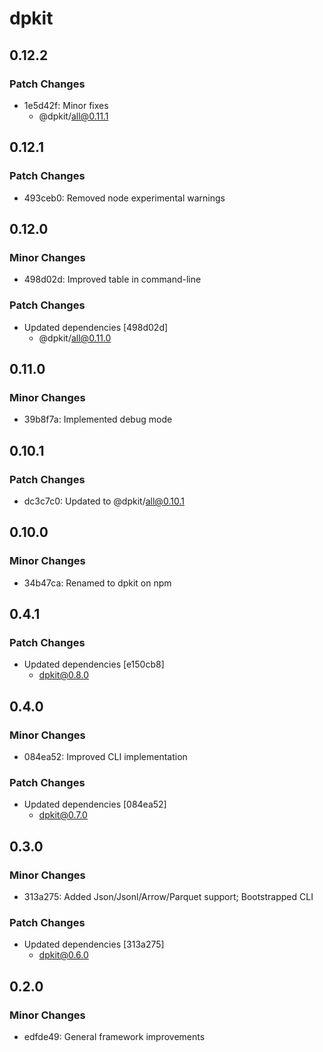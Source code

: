 # dpkit

## 0.12.2

### Patch Changes

- 1e5d42f: Minor fixes
  - @dpkit/all@0.11.1

## 0.12.1

### Patch Changes

- 493ceb0: Removed node experimental warnings

## 0.12.0

### Minor Changes

- 498d02d: Improved table in command-line

### Patch Changes

- Updated dependencies [498d02d]
  - @dpkit/all@0.11.0

## 0.11.0

### Minor Changes

- 39b8f7a: Implemented debug mode

## 0.10.1

### Patch Changes

- dc3c7c0: Updated to @dpkit/all@0.10.1

## 0.10.0

### Minor Changes

- 34b47ca: Renamed to dpkit on npm

## 0.4.1

### Patch Changes

- Updated dependencies [e150cb8]
  - dpkit@0.8.0

## 0.4.0

### Minor Changes

- 084ea52: Improved CLI implementation

### Patch Changes

- Updated dependencies [084ea52]
  - dpkit@0.7.0

## 0.3.0

### Minor Changes

- 313a275: Added Json/Jsonl/Arrow/Parquet support; Bootstrapped CLI

### Patch Changes

- Updated dependencies [313a275]
  - dpkit@0.6.0

## 0.2.0

### Minor Changes

- edfde49: General framework improvements
